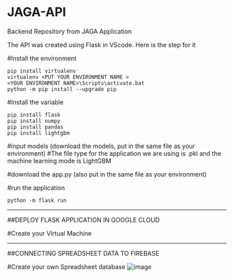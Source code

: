 # JAGA-API
Backend Repository from JAGA Application

The API was created using Flask in VScode. Here is the step for it 

#Install the environment
```
pip install virtualenv
virtualenv <PUT YOUR ENVIRONMENT NAME >
<YOUR ENVIRONMENT NAME>\Scripts\activate.bat
python -m pip install --upgrade pip
```

#Install the variable
```
pip install flask
pip install numpy 
pip install pandas 
pip install lightgbm
```

#input models (download the models, put in the same file as your environment) 
#The file type for the application we are using is .pkl and the machine learning mode is LightGBM

#download the app.py (also put in the same file as your environment) 

#run the application 
```
python -m flask run
```
-----------------------------------------------------------------------------------------------------------------------------------
##DEPLOY FLASK APPLICATION IN GOOGLE CLOUD 

#Create your Virtual Machine 


-----------------------------------------------------------------------------------------------------------------------------------
##CONNECTING SPREADSHEET DATA TO FIREBASE 

#Create your own Spreadsheet database 
![image](https://user-images.githubusercontent.com/99376250/173258025-ee6bf1bd-83ad-4079-980c-8143f7dc99c8.png)
